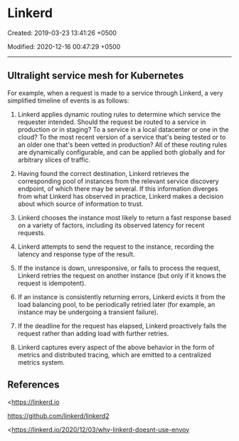 # Linkerd

Created: 2019-03-23 13:41:26 +0500

Modified: 2020-12-16 00:47:29 +0500

---

## Ultralight service mesh for Kubernetes

For example, when a request is made to a service through Linkerd, a very simplified timeline of events is as follows:

1.  Linkerd applies dynamic routing rules to determine which service the requester intended. Should the request be routed to a service in production or in staging? To a service in a local datacenter or one in the cloud? To the most recent version of a service that's being tested or to an older one that's been vetted in production? All of these routing rules are dynamically configurable, and can be applied both globally and for arbitrary slices of traffic.

2.  Having found the correct destination, Linkerd retrieves the corresponding pool of instances from the relevant service discovery endpoint, of which there may be several. If this information diverges from what Linkerd has observed in practice, Linkerd makes a decision about which source of information to trust.

3.  Linkerd chooses the instance most likely to return a fast response based on a variety of factors, including its observed latency for recent requests.

4.  Linkerd attempts to send the request to the instance, recording the latency and response type of the result.

5.  If the instance is down, unresponsive, or fails to process the request, Linkerd retries the request on another instance (but only if it knows the request is idempotent).

6.  If an instance is consistently returning errors, Linkerd evicts it from the load balancing pool, to be periodically retried later (for example, an instance may be undergoing a transient failure).

7.  If the deadline for the request has elapsed, Linkerd proactively fails the request rather than adding load with further retries.

8.  Linkerd captures every aspect of the above behavior in the form of metrics and distributed tracing, which are emitted to a centralized metrics system.

## References

<https://linkerd.io

<https://github.com/linkerd/linkerd2>

<https://linkerd.io/2020/12/03/why-linkerd-doesnt-use-envoy
